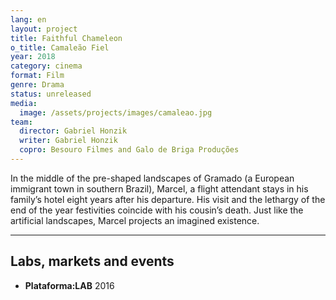```yaml
---
lang: en
layout: project
title: Faithful Chameleon
o_title: Camaleão Fiel
year: 2018
category: cinema
format: Film
genre: Drama
status: unreleased
media:
  image: /assets/projects/images/camaleao.jpg
team:
  director: Gabriel Honzik
  writer: Gabriel Honzik
  copro: Besouro Filmes and Galo de Briga Produções
---
```


In the middle of the pre-shaped landscapes of Gramado (a European immigrant town in southern Brazil), Marcel, a flight attendant stays in his family’s hotel eight years after his departure. His visit and the lethargy of the end of the year festivities coincide with his cousin’s death. Just like the artificial landscapes, Marcel projects an imagined existence.

---

## Labs, markets and events
* **Plataforma:LAB** 2016
